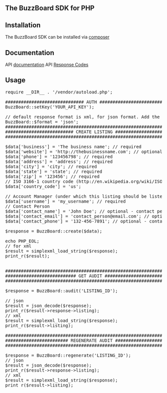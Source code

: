 ## The BuzzBoard SDK for PHP

## Installation
The BuzzBoard SDK can be installed via [composer](https://getcomposer.org/)

## Documentation
API [documentation](https://api.buzzboard.com/documentation)
API [Response Codes](https://api.buzzboard.com/documentation/responseCodes/)

## Usage
<pre>
require __DIR__ . '/vendor/autoload.php';

############################## AUTH ###################################
BuzzBoard::setKey('YOUR_API_KEY');

// default response format is xml, for json format. Add the following line.
BuzzBoard::$format = 'json';
#######################################################################
########################## CREATE LISTING #############################
#######################################################################

$data['business'] = 'The business name'; // required
$data['website'] = 'http://thebusinessname.com'; // optional
$data['phone'] = '123456798'; // required
$data['address'] = 'address'; // required
$data['city'] = 'city'; // required
$data['state'] = 'state'; // required
$data['zip'] = '123456'; // required
// ISO 3166-1 country code (http://en.wikipedia.org/wiki/ISO_3166-1)
$data['country_code'] = 'us';

// Account Manager (under which this listing should be listed on BuzzBoard)
$data['username'] = 'my_username'; // required
// Contact Person
$data['contact_name'] = 'John Doe'; // optional - contact persons name
$data['contact_email'] = 'contact_person@email.com'; // optional - contact persons email address
$data['contact_phone'] = '132-456-7891'; // optional - contact persons phone number

$response = BuzzBoard::create($data);

echo PHP_EOL;
// for xml
$result = simplexml_load_string($response);
print_r($result);


#######################################################################
########################### GET AUDIT #################################
#######################################################################

$response = BuzzBoard::audit('LISTING_ID');

// json
$result = json_decode($response);
print_r($result->response->listing);
// xml
$result = simplexml_load_string($response);
print_r($result->listing);

#######################################################################
######################## REGENERATE AUDIT #############################
#######################################################################

$response = BuzzBoard::regenerate('LISTING_ID');
// json
$result = json_decode($response);
print_r($result->response->listing);
// xml
$result = simplexml_load_string($response);
print_r($result->listing);
</pre>
